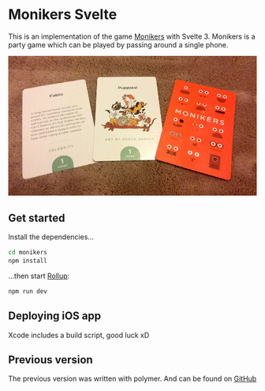 # Monikers Svelte

This is an implementation of the game [Monikers](http://www.monikersgame.com) with Svelte 3. Monikers is a party game which can be played by passing around a single phone.

![artwork](monikers-artwork.jpg)

## Get started

Install the dependencies...

```bash
cd monikers
npm install
```

...then start [Rollup](https://rollupjs.org):

```bash
npm run dev
```

## Deploying iOS app
Xcode includes a build script, good luck xD

## Previous version
The previous version was written with polymer. And can be found on [GitHub](https://github.com/yene/monikers)
